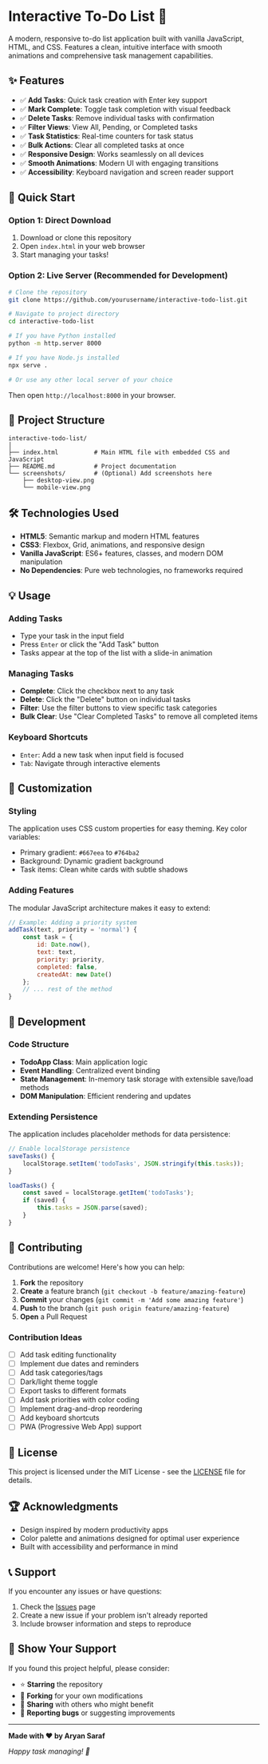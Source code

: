 # Interactive To-Do List 📝

A modern, responsive to-do list application built with vanilla JavaScript, HTML, and CSS. Features a clean, intuitive interface with smooth animations and comprehensive task management capabilities.

## ✨ Features

- ✅ **Add Tasks**: Quick task creation with Enter key support
- ✅ **Mark Complete**: Toggle task completion with visual feedback
- ✅ **Delete Tasks**: Remove individual tasks with confirmation
- ✅ **Filter Views**: View All, Pending, or Completed tasks
- ✅ **Task Statistics**: Real-time counters for task status
- ✅ **Bulk Actions**: Clear all completed tasks at once
- ✅ **Responsive Design**: Works seamlessly on all devices
- ✅ **Smooth Animations**: Modern UI with engaging transitions
- ✅ **Accessibility**: Keyboard navigation and screen reader support

## 🚀 Quick Start

### Option 1: Direct Download
1. Download or clone this repository
2. Open `index.html` in your web browser
3. Start managing your tasks!

### Option 2: Live Server (Recommended for Development)
```bash
# Clone the repository
git clone https://github.com/yourusername/interactive-todo-list.git

# Navigate to project directory
cd interactive-todo-list

# If you have Python installed
python -m http.server 8000

# If you have Node.js installed
npx serve .

# Or use any other local server of your choice
```

Then open `http://localhost:8000` in your browser.

## 📁 Project Structure

```
interactive-todo-list/
│
├── index.html          # Main HTML file with embedded CSS and JavaScript
├── README.md           # Project documentation
└── screenshots/        # (Optional) Add screenshots here
    ├── desktop-view.png
    └── mobile-view.png
```

## 🛠️ Technologies Used

- **HTML5**: Semantic markup and modern HTML features
- **CSS3**: Flexbox, Grid, animations, and responsive design
- **Vanilla JavaScript**: ES6+ features, classes, and modern DOM manipulation
- **No Dependencies**: Pure web technologies, no frameworks required

## 💡 Usage

### Adding Tasks
- Type your task in the input field
- Press `Enter` or click the "Add Task" button
- Tasks appear at the top of the list with a slide-in animation

### Managing Tasks
- **Complete**: Click the checkbox next to any task
- **Delete**: Click the "Delete" button on individual tasks
- **Filter**: Use the filter buttons to view specific task categories
- **Bulk Clear**: Use "Clear Completed Tasks" to remove all completed items

### Keyboard Shortcuts
- `Enter`: Add a new task when input field is focused
- `Tab`: Navigate through interactive elements

## 🎨 Customization

### Styling
The application uses CSS custom properties for easy theming. Key color variables:
- Primary gradient: `#667eea` to `#764ba2`
- Background: Dynamic gradient background
- Task items: Clean white cards with subtle shadows

### Adding Features
The modular JavaScript architecture makes it easy to extend:

```javascript
// Example: Adding a priority system
addTask(text, priority = 'normal') {
    const task = {
        id: Date.now(),
        text: text,
        priority: priority,
        completed: false,
        createdAt: new Date()
    };
    // ... rest of the method
}
```

## 🔧 Development

### Code Structure
- **TodoApp Class**: Main application logic
- **Event Handling**: Centralized event binding
- **State Management**: In-memory task storage with extensible save/load methods
- **DOM Manipulation**: Efficient rendering and updates

### Extending Persistence
The application includes placeholder methods for data persistence:

```javascript
// Enable localStorage persistence
saveTasks() {
    localStorage.setItem('todoTasks', JSON.stringify(this.tasks));
}

loadTasks() {
    const saved = localStorage.getItem('todoTasks');
    if (saved) {
        this.tasks = JSON.parse(saved);
    }
}
```

## 🤝 Contributing

Contributions are welcome! Here's how you can help:

1. **Fork** the repository
2. **Create** a feature branch (`git checkout -b feature/amazing-feature`)
3. **Commit** your changes (`git commit -m 'Add some amazing feature'`)
4. **Push** to the branch (`git push origin feature/amazing-feature`)
5. **Open** a Pull Request

### Contribution Ideas
- [ ] Add task editing functionality
- [ ] Implement due dates and reminders
- [ ] Add task categories/tags
- [ ] Dark/light theme toggle
- [ ] Export tasks to different formats
- [ ] Add task priorities with color coding
- [ ] Implement drag-and-drop reordering
- [ ] Add keyboard shortcuts
- [ ] PWA (Progressive Web App) support

## 📝 License

This project is licensed under the MIT License - see the [LICENSE](LICENSE) file for details.

## 🏆 Acknowledgments

- Design inspired by modern productivity apps
- Color palette and animations designed for optimal user experience
- Built with accessibility and performance in mind

## 📞 Support

If you encounter any issues or have questions:

1. Check the [Issues](https://github.com/yourusername/interactive-todo-list/issues) page
2. Create a new issue if your problem isn't already reported
3. Include browser information and steps to reproduce

## 🌟 Show Your Support

If you found this project helpful, please consider:
- ⭐ **Starring** the repository
- 🍴 **Forking** for your own modifications
- 📢 **Sharing** with others who might benefit
- 🐛 **Reporting bugs** or suggesting improvements

---

**Made with ❤️ by Aryan Saraf**

*Happy task managing! 🎯*